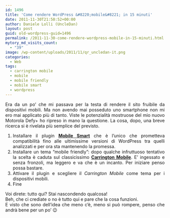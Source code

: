 ```yaml
---
id: 1496
title: 'Come rendere WordPress &#8220;mobile&#8221; in 15 minuti'
date: 2011-11-30T21:50:52+00:00
author: Daniele Lolli (UncleDan)
layout: post
guid: old-wordpress-guid=1496
permalink: /2011-11-30-come-rendere-wordpress-mobile-in-15-minuti.html
mytory_md_visits_count:
  - "39"
image: /wp-content/uploads/2011/11/qr_uncledan-it.png
categories:
  - Web
tags:
  - carrington mobile
  - mobile
  - mobile friendly
  - mobile smart
  - wordpress
---
```

<p style="text-align: justify;">
  Era da un po&#8217; che mi passava per la testa di rendere il sito fruibile da dispositivi mobili. Ma non avendo mai posseduto uno smartphone non mi ero mai applicato più di tanto. Viste le potenzialità mostruose del mio nuovo Motorola Defy+ ho ripreso in mano la questione. La cosa, dopo, una breve ricerca si è rivelata più semplice del previsto.
</p>

<ol style="text-align: justify;">
  <li style="text-align: justify;">
    Installare il plugin <strong><a title="Mobile Smart" href="http://wordpress.org/extend/plugins/mobile-smart/" target="_blank">Mobile Smart</a></strong> che è l&#8217;unico che prometteva compatibilità fino alle ultimissime versioni di WordPress tra quelli analizzati e per ora sta mantenendo la promessa.
  </li>
  <li style="text-align: justify;">
    Installare un tema &#8220;mobile friendly&#8221;: dopo qualche infruttuoso tentativo la scelta è caduta sul classicissimo <strong><a title="Carrington Mobile" href="http://wordpress.org/extend/themes/carrington-mobile" target="_blank">Carrington Mobile</a></strong>. E&#8217; ingessato e senza fronzoli, ma leggero e va che è un incanto. Per iniziare penso possa bastare.
  </li>
  <li style="text-align: justify;">
    Attivare il plugin e scegliere il <em>Carrington Mobile</em> come tema per i dispositivi mobili.
  </li>
  <li style="text-align: justify;">
    Fine
  </li>
</ol>

<div style="text-align: justify;">
  Voi direte: tutto qui? Stai nascondendo qualcosa!
</div>

<div style="text-align: justify;">
  Beh, che ci crediate o no è tutto qui e pare che la cosa funzioni.
</div>

<div style="text-align: justify;">
  E visto che sono dell&#8217;idea che meno c&#8217;è, meno si può rompere, penso che andrà bene per un po&#8217; 😉
</div>